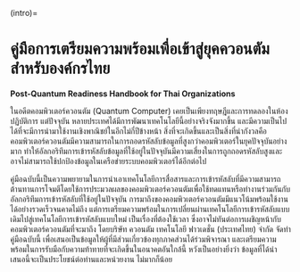 (intro)=
# คู่มือการเตรียมความพร้อมเพื่อเข้าสู่ยุคควอนตัมสำหรับองค์กรไทย
**Post-Quantum Readiness Handbook for Thai Organizations**

ในอดีตคอมพิวเตอร์ควอนตัม (Quantum Computer) เคยเป็นเพียงทฤษฎีและการทดลองในห้องปฏิบัติการ แต่ปัจจุบัน หลายประเทศได้มีการพัฒนาเทคโนโลยีนี้อย่างจริงจังมากขึ้น และมีความเป็นไปได้ที่จะมีการนำมาใช้งานเชิงพาณิชย์ในอีกไม่กี่ปีข้างหน้า สิ่งที่จะเกิดขึ้นและเป็นสิ่งที่น่ากังวลคือ คอมพิวเตอร์ควอนตัมมีความสามารถในการถอดรหัสลับข้อมูลที่สูงกว่าคอมพิวเตอร์ในยุคปัจจุบันอย่างมาก ทำให้อัลกอริทึมการเข้ารหัสลับข้อมูลที่ใช้อยู่ในปัจจุบันมีความเสี่ยงในการถูกถอดรหัสลับสูงและอาจไม่สามารถใช้ปกป้องข้อมูลในเครือข่ายระบบคอมพิวเตอร์ได้อีกต่อไป

คู่มือฉบับนี้เป็นความพยายามในการนำเอาเทคโนโลยีการสื่อสารและการเข้ารหัสลับที่มีความสามารถต้านทานการโจมตีโดยใช้การประมวลผลของคอมพิวเตอร์ควอนตัมเพื่อใช้ทดแทนหรือทำงานร่วมกันกับอัลกอริทึมการเข้ารหัสลับที่ใช้อยู่ในปัจจุบัน การมาถึงของคอมพิวเตอร์ควอนตัมมีแนวโน้มพร้อมใช้งานได้อย่างรวดเร็วจนคาดไม่ถึง แต่การเตรียมความพร้อมในการเปลี่ยนผ่านเทคโนโลยีการเข้ารหัสลับแบบเดิมไปสู่เทคโนโลยีการเข้ารหัสลับแบบใหม่ เป็นเรื่องที่ต้องใช้เวลา ซึ่งอาจไม่ทันต่อการเผชิญหน้ากับคอมพิวเตอร์ควอนตัมที่จะมาถึง โดยบริษัท ควอนตัม เทคโนโลยี ฟาวเดชั่น (ประเทศไทย) จำกัด จัดทำคู่มือฉบับนี้ เพื่อเสนอเป็นข้อมูลให้ผู้ที่มีส่วนเกี่ยวข้องทุกภาคส่วนได้ร่วมพิจารณา และเตรียมความพร้อมในการรับมือกับความท้าทายที่จะเกิดขึ้นในอนาคตอันใกล้นี้ หวังเป็นอย่างยิ่งว่า ข้อมูลที่ได้นำเสนอนี้จะเป็นประโยชน์ต่อท่านและหน่วยงาน ไม่มากก็น้อย